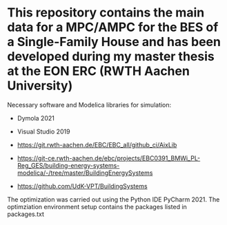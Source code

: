 # This repository contains the main data for a MPC/AMPC for the BES of a Single-Family House and has been developed during my master thesis at the EON ERC (RWTH Aachen University)

Necessary software and Modelica libraries for simulation: 
- Dymola 2021
- Visual Studio 2019

- https://git.rwth-aachen.de/EBC/EBC_all/github_ci/AixLib
- https://git-ce.rwth-aachen.de/ebc/projects/EBC0391_BMWi_PL-Reg_GES/building-energy-systems-modelica/-/tree/master/BuildingEnergySystems
- https://github.com/UdK-VPT/BuildingSystems

The optimization was carried out using the Python IDE PyCharm 2021.
The optimziation environment setup contains the packages listed in packages.txt



	

